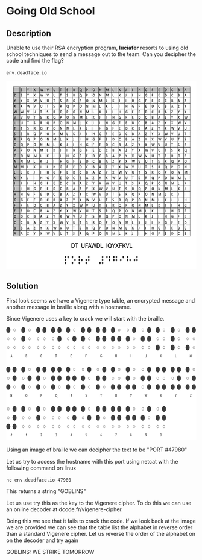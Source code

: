 # Going Old School

## Description
Unable to use their RSA encryption program, **luciafer** resorts to using old school techniques to send a message out to the team. Can you decipher the code and find the flag?

`env.deadface.io`

<img src="./Old_School_sm.png" width="700px" height="500px" />

## Solution
First look seems we have a Vigenere type table, an encrypted message and another message in braille along with a hostname.

Since Vigenere uses a key to crack we will start with the braille.

<img src="./braille-alphabet-and-braille-numbers.webp" width="700px" height="300px" />

Using an image of braille we can decipher the text to be "PORT #47980"

Let us try to access the hostname with this port using netcat with the following command on linux

`nc env.deadface.io 47980`

This returns a string "GOBLINS"

Let us use try this as the key to the Vigenere cipher. To do this we can use an online decoder at dcode.fr/vigenere-cipher.

Doing this we see that it fails to crack the code. If we look back at the image we are provided we can see that the table list the alphabet in reverse order than a standard Vigenere cipher. Let us reverse the order of the alphabet on on the decoder and try again

GOBLINS: WE STRIKE TOMORROW
